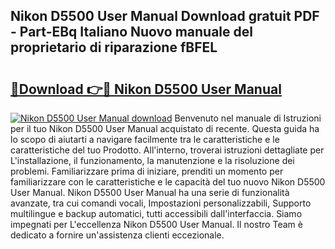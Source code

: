 ## Nikon D5500 User Manual Download gratuit PDF - Part-EBq Italiano Nuovo manuale del proprietario di riparazione fBFEL

# <h2><a href="http://dfb4u7.blite.top/?on=Nikon+D5500+User+Manual">🔗Download 👉🔴 Nikon D5500 User Manual</a></h2>

[![Nikon D5500 User Manual download](https://i.imgur.com/lujVjoI.png)](http://dfb4u7.blite.top/?on=Nikon+D5500+User+Manual)
Benvenuto nel manuale di Istruzioni per il tuo Nikon D5500 User Manual acquistato di recente. Questa guida ha lo scopo di aiutarti a navigare facilmente tra le caratteristiche e le caratteristiche del tuo Prodotto. All'interno, troverai istruzioni dettagliate per L'installazione, il funzionamento, la manutenzione e la risoluzione dei problemi. Familiarizzare prima di iniziare, prenditi un momento per familiarizzare con le caratteristiche e le capacità del tuo nuovo Nikon D5500 User Manual. Nikon D5500 User Manual ha una serie di funzionalità avanzate, tra cui comandi vocali, Impostazioni personalizzabili, Supporto multilingue e backup automatici, tutti accessibili dall'interfaccia. Siamo impegnati per L'eccellenza Nikon D5500 User Manual. Il nostro Team è dedicato a fornire un'assistenza clienti eccezionale.
